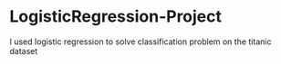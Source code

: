 # LogisticRegression-Project
I used logistic regression to solve classification problem on the titanic dataset
